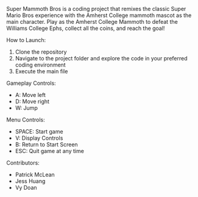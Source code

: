 Super Mammoth Bros is a coding project that remixes the classic Super Mario Bros experience with the Amherst College mammoth mascot as the main character. 
Play as the Amherst College Mammoth to defeat the Williams College Ephs, collect all the coins, and reach the goal!

How to Launch:
1) Clone the repository
2) Navigate to the project folder and explore the code in your preferred coding environment
3) Execute the main file

  Gameplay Controls:
  * A: Move left
  * D: Move right
  * W: Jump

  Menu Controls:
  * SPACE: Start game
  * V: Display Controls
  * B: Return to Start Screen
  * ESC: Quit game at any time

Contributors:
* Patrick McLean
* Jess Huang
* Vy Doan
